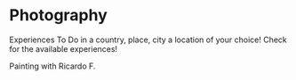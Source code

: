 # Photography

Experiences To Do in a country, place, city a location of your choice! Check for the available experiences!

Painting with Ricardo F.
